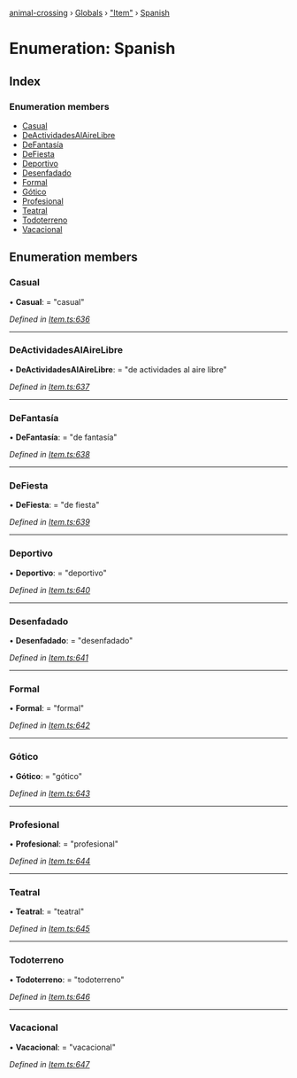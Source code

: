 [animal-crossing](../README.md) › [Globals](../globals.md) › ["Item"](../modules/_item_.md) › [Spanish](_item_.spanish.md)

# Enumeration: Spanish

## Index

### Enumeration members

* [Casual](_item_.spanish.md#casual)
* [DeActividadesAlAireLibre](_item_.spanish.md#deactividadesalairelibre)
* [DeFantasía](_item_.spanish.md#defantasía)
* [DeFiesta](_item_.spanish.md#defiesta)
* [Deportivo](_item_.spanish.md#deportivo)
* [Desenfadado](_item_.spanish.md#desenfadado)
* [Formal](_item_.spanish.md#formal)
* [Gótico](_item_.spanish.md#gótico)
* [Profesional](_item_.spanish.md#profesional)
* [Teatral](_item_.spanish.md#teatral)
* [Todoterreno](_item_.spanish.md#todoterreno)
* [Vacacional](_item_.spanish.md#vacacional)

## Enumeration members

###  Casual

• **Casual**: = "casual"

*Defined in [Item.ts:636](https://github.com/Norviah/animal-crossing/blob/8493ef6/module/types/Item.ts#L636)*

___

###  DeActividadesAlAireLibre

• **DeActividadesAlAireLibre**: = "de actividades al aire libre"

*Defined in [Item.ts:637](https://github.com/Norviah/animal-crossing/blob/8493ef6/module/types/Item.ts#L637)*

___

###  DeFantasía

• **DeFantasía**: = "de fantasía"

*Defined in [Item.ts:638](https://github.com/Norviah/animal-crossing/blob/8493ef6/module/types/Item.ts#L638)*

___

###  DeFiesta

• **DeFiesta**: = "de fiesta"

*Defined in [Item.ts:639](https://github.com/Norviah/animal-crossing/blob/8493ef6/module/types/Item.ts#L639)*

___

###  Deportivo

• **Deportivo**: = "deportivo"

*Defined in [Item.ts:640](https://github.com/Norviah/animal-crossing/blob/8493ef6/module/types/Item.ts#L640)*

___

###  Desenfadado

• **Desenfadado**: = "desenfadado"

*Defined in [Item.ts:641](https://github.com/Norviah/animal-crossing/blob/8493ef6/module/types/Item.ts#L641)*

___

###  Formal

• **Formal**: = "formal"

*Defined in [Item.ts:642](https://github.com/Norviah/animal-crossing/blob/8493ef6/module/types/Item.ts#L642)*

___

###  Gótico

• **Gótico**: = "gótico"

*Defined in [Item.ts:643](https://github.com/Norviah/animal-crossing/blob/8493ef6/module/types/Item.ts#L643)*

___

###  Profesional

• **Profesional**: = "profesional"

*Defined in [Item.ts:644](https://github.com/Norviah/animal-crossing/blob/8493ef6/module/types/Item.ts#L644)*

___

###  Teatral

• **Teatral**: = "teatral"

*Defined in [Item.ts:645](https://github.com/Norviah/animal-crossing/blob/8493ef6/module/types/Item.ts#L645)*

___

###  Todoterreno

• **Todoterreno**: = "todoterreno"

*Defined in [Item.ts:646](https://github.com/Norviah/animal-crossing/blob/8493ef6/module/types/Item.ts#L646)*

___

###  Vacacional

• **Vacacional**: = "vacacional"

*Defined in [Item.ts:647](https://github.com/Norviah/animal-crossing/blob/8493ef6/module/types/Item.ts#L647)*
